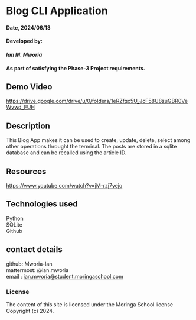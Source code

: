 # Blog CLI Application

#### Date, 2024/06/13

#### Developed by:
#### *Ian M. Mworia* 

#### As part of satisfying the Phase-3 Project requirements.

## Demo Video
https://drive.google.com/drive/u/0/folders/1eRZfqc5U_JcF58U8zuGBR0VeWvwd_FUH

## Description
This Blog App makes it can be used to create, update, delete, select among other operations throught the terminal. The posts are stored in a sqlite database and can be recalled using the article ID.

## Resources 
https://www.youtube.com/watch?v=jM-rzj7vejo <br>



## Technologies used
Python <br>
SQLite <br>
Github <br>


## contact details
github: Mworia-Ian <br>
mattermost: @ian.mworia <br>
email : ian.mworia@student.moringaschool.com

### License
The content of this site is licensed under the Moringa School license
Copyright (c) 2024.